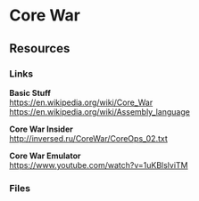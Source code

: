 # Core War

## Resources

### Links
**Basic Stuff**</br>
https://en.wikipedia.org/wiki/Core_War</br>
https://en.wikipedia.org/wiki/Assembly_language</br>

**Core War Insider**</br>
http://inversed.ru/CoreWar/CoreOps_02.txt</br>

**Core War Emulator**</br>
https://www.youtube.com/watch?v=1uKBlslviTM</br>


### Files